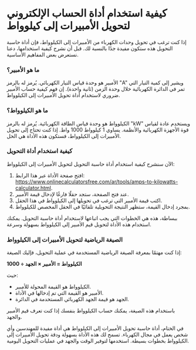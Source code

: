 كيفية استخدام أداة الحساب الإلكتروني لتحويل الأمبيرات إلى كيلوواط
=================================================================

إذا كنت ترغب في تحويل وحدات الكهرباء من الأمبيرات إلى الكيلوواط، فإن أداة حاسبة التحويل هذه ستكون مفيدة جدًا بالنسبة لك. قبل أن نشرح كيفية استخدامها، دعنا نستعرض بعض المفاهيم الأساسية.

### ما هو الأمبير؟

الأمبير هو وحدة قياس التيار الكهربائي. يُرمز له بالرمز "A" ويشير إلى كمية التيار التي تمر في الدائرة الكهربائية خلال وحدة الزمن (ثانية واحدة). إن فهم كيفية حساب الأمبير ضروري لاستخدام أداة تحويل الأمبيرات إلى الكيلوواط.

### ما هو الكيلوواط؟

الكيلوواط هو وحدة قياس الطاقة الكهربائية. يُرمز له بالرمز "kW" ويستخدم عادة لقياس قوة الأجهزة الكهربائية والأنظمة. يساوي 1 كيلوواط 1000 واط. إذا كنت تحتاج إلى تحويل الأمبيرات إلى الكيلوواط، فستكون هذه الأداة هي الحل.

### كيفية استخدام أداة التحويل

الآن سنشرح كيفية استخدام أداة حاسبة التحويل لتحويل الأمبيرات إلى الكيلوواط:

1. افتح صفحة الأداة عبر هذا الرابط: <https://www.onlinecalculatorsfree.com/ar/tools/amps-to-kilowatts-calculator.html>.
2. عند فتح الصفحة، ستجد حقلًا فارغًا لإدخال قيمة الأمبير.
3. اكتب قيمة الأمبير التي ترغب في تحويلها إلى الكيلوواط في هذا الحقل.
4. بمجرد إدخال القيمة، ستظهر النتيجة التحويلية تلقائيًا في الحقل المخصص للكيلوواط.

ببساطة، هذه هي الخطوات التي يجب اتباعها لاستخدام أداة حاسبة التحويل. يمكنك استخدام هذه الأداة لتحويل قيم الأمبير إلى الكيلوواط بسهولة وسرعة.

### الصيغة الرياضية لتحويل الأمبيرات إلى الكيلوواط

إذا كنت مهتمًا بمعرفة الصيغة الرياضية المستخدمة في عملية التحويل، فإليك الصيغة:

**الكيلوواط = الأمبير × الجهد ÷ 1000**

حيث:

- الكيلوواط هو القيمة المحولة للأمبير.
- الأمبير هو القيمة التي تم إدخالها في الأداة.
- الجهد هو قيمة الجهد الكهربائي المستخدمة في الدائرة.

باستخدام هذه الصيغة، يمكنك حساب الكيلوواط بنفسك إذا كنت تعرف قيم الأمبير والجهد.

في الختام، أداة حاسبة تحويل الأمبيرات إلى الكيلوواط هي أداة مفيدة للمهندسين وأي شخص يعمل في مجال الكهرباء. تسمح لك هذه الأداة بسهولة ودقة تحويل الأمبيرات إلى الكيلوواط بخطوات بسيطة. استخدمها لتوفير الوقت والجهد في عمليات التحويل اليومية.
